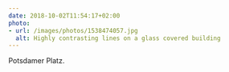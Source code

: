 ```yaml
---
date: 2018-10-02T11:54:17+02:00
photo:
- url: /images/photos/1538474057.jpg
  alt: Highly contrasting lines on a glass covered building
---
```

Potsdamer Platz.
